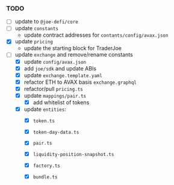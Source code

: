 ### TODO
- [ ] update to `@joe-defi/core`
- [ ] update `constants` 
    + update contract addresses for `contants/config/avax.json`
- [x] update `pricing`
    + update the starting block for TraderJoe
- [ ] update `exchange` and remove/rename constants
    + [x] update `config/avax.json`
    + [x] add `joe/sdk` and update ABIs
    + [x] update `exchange.template.yaml`
    + [x] refactor ETH to AVAX basis `exchange.graphql`
    + [x] refactor/pull `pricing.ts`
    + [x] update `mappings/pair.ts`
        - [x] add whitelist of tokens
    + [x] update `entities`: 
        - [x] `token.ts`
        - [x] `token-day-data.ts`
        - [x] `pair.ts`
        - [x] `liquidity-position-snapshot.ts`
        - [x] `factory.ts`
        - [x] `bundle.ts`

